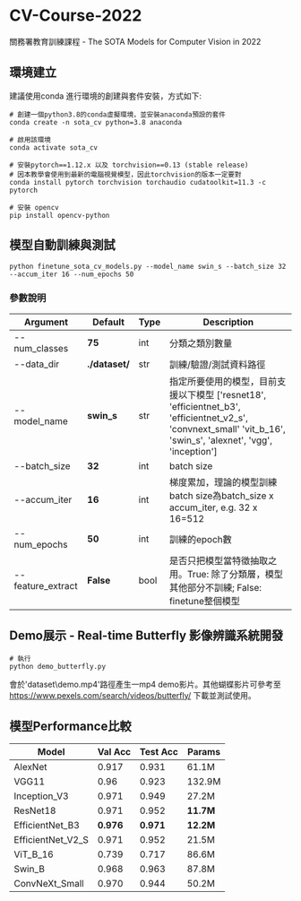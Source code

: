 # CV-Course-2022
關務署教育訓練課程 - The SOTA Models for Computer Vision in 2022  

## 環境建立
建議使用conda 進行環境的創建與套件安裝，方式如下:  
```
# 創建一個python3.8的conda虛擬環境，並安裝anaconda預設的套件
conda create -n sota_cv python=3.8 anaconda

# 啟用該環境
conda activate sota_cv

# 安裝pytorch==1.12.x 以及 torchvision==0.13 (stable release)
# 因本教學會使用到最新的電腦視覺模型，因此torchvision的版本一定要對
conda install pytorch torchvision torchaudio cudatoolkit=11.3 -c pytorch

# 安裝 opencv
pip install opencv-python
```

## 模型自動訓練與測試
```
python finetune_sota_cv_models.py --model_name swin_s --batch_size 32 --accum_iter 16 --num_epochs 50
```

### 參數說明
| **Argument** | **Default** | **Type** | **Description** |  
| ---- | --- | --- | --- |
| --num_classes | **75** | int | 分類之類別數量 |
| --data_dir | **./dataset/** | str | 訓練/驗證/測試資料路徑 |
| --model_name | **swin_s** | str | 指定所要使用的模型，目前支援以下模型 ['resnet18', 'efficientnet_b3', 'efficientnet_v2_s', 'convnext_small' 'vit_b_16', 'swin_s', 'alexnet', 'vgg', 'inception'] |
| --batch_size | **32** | int | batch size |
| --accum_iter | **16** | int | 梯度累加，理論的模型訓練batch size為batch_size x accum_iter, e.g. 32 x 16=512 |
| --num_epochs | **50** | int | 訓練的epoch數 |
| --feature_extract | **False** | bool | 是否只把模型當特徵抽取之用。True: 除了分類層，模型其他部分不訓練; False: finetune整個模型 |

## Demo展示 - Real-time Butterfly 影像辨識系統開發
```
# 執行
python demo_butterfly.py
```
會於'dataset\demo.mp4'路徑產生一mp4 demo影片。其他蝴蝶影片可參考至 https://www.pexels.com/search/videos/butterfly/ 下載並測試使用。

## 模型Performance比較
| **Model** | **Val Acc** | **Test Acc** | **Params** |  
| ---- | --- | --- | --- |
| AlexNet | 0.917 | 0.931 | 61.1M |
| VGG11 | 0.96 | 0.923 | 132.9M |
| Inception_V3 | 0.971 | 0.949 | 27.2M |
| ResNet18 | 0.971 | 0.952 | **11.7M** |
| EfficientNet_B3 | **0.976** | **0.971** | **12.2M** |
| EfficientNet_V2_S | 0.971 | 0.952 | 21.5M |
| ViT_B_16 | 0.739 | 0.717 | 86.6M |
| Swin_B | 0.968 | 0.963 | 87.8M |
| ConvNeXt_Small | 0.970 | 0.944 | 50.2M |

